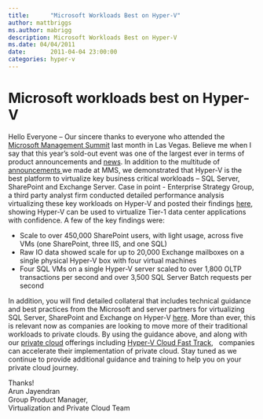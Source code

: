 ```yaml
---
title:      "Microsoft Workloads Best on Hyper-V"
author: mattbriggs
ms.author: mabrigg
description: Microsoft Workloads Best on Hyper-V
ms.date: 04/04/2011
date:       2011-04-04 23:00:00
categories: hyper-v
---
```

# Microsoft workloads best on Hyper-V

Hello Everyone – Our sincere thanks to everyone who attended the [Microsoft Management Summit](http://bit.ly/f0is7v) last month in Las Vegas. Believe me when I say that this year’s sold-out event was one of the largest ever in terms of product announcements and [news](http://bit.ly/i2TjvV). In addition to the multitude of [announcements ](http://bit.ly/gI9jsy)we made at MMS, we demonstrated that Hyper-V is the best platform to virtualize key business critical workloads – SQL Server, SharePoint and Exchange Server. Case in point - Enterprise Strategy Group, a third party analyst firm conducted detailed performance analysis virtualizing these key workloads on Hyper-V and posted their findings [here](https://download.microsoft.com/download/A/D/2/AD21FD07-51A0-418E-BA8B-937FB5777A90/ESG%20Lab%20Combined%20Hyper-V%20Workload%20Summary%20Mar%2011%5b4%5d.pdf), showing Hyper-V can be used to virtualize Tier-1 data center applications with confidence. A few of the key findings were: 

  * Scale to over 450,000 SharePoint users, with light usage, across five VMs (one SharePoint, three IIS, and one SQL)
  * Raw IO data showed scale for up to 20,000 Exchange mailboxes on a single physical Hyper-V box with four virtual machines
  * Four SQL VMs on a single Hyper-V server scaled to over 1,800 OLTP transactions per second and over 3,500 SQL Server Batch requests per second 

In addition, you will find detailed collateral that includes technical guidance and best practices from the Microsoft and server partners for virtualizing SQL Server, SharePoint and Exchange on Hyper-V [here](http://bit.ly/hmfEiM). More than ever, this is relevant now as companies are looking to move more of their traditional workloads to private clouds. By using the guidance above, and along with our [private cloud](http://bit.ly/feubuL) offerings including [Hyper-V Cloud Fast Track](http://bit.ly/evMl49),   companies can accelerate their implementation of private cloud. Stay tuned as we continue to provide additional guidance and training to help you on your private cloud journey. 

Thanks!  
Arun Jayendran  
Group Product Manager,   
Virtualization and Private Cloud Team
